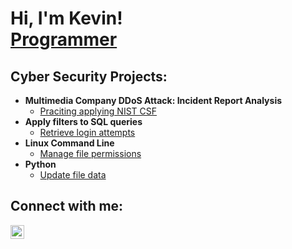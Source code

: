 <h1>Hi, I'm Kevin! <br/><a href="https://github.com/KevinBlau">Programmer</a></h1>

<h2>Cyber Security Projects:</h2>

- <b>Multimedia Company DDoS Attack: Incident Report Analysis</b>
  - [Praciting applying NIST CSF](link)
- <b>Apply filters to SQL queries </b>
  - [Retrieve login attempts](link)
- <b>Linux Command Line</b>
  - [Manage file permissions](link)
- <b>Python</b>
  - [Update file data](link)


<h2>Connect with me:</h2>


[<img align="left" alt="JoshMadakor | LinkedIn" width="22px" src="https://cdn.jsdelivr.net/npm/simple-icons@v3/icons/linkedin.svg" />][linkedin]




[linkedin]: https://linkedin.com/in/joshmadakor
